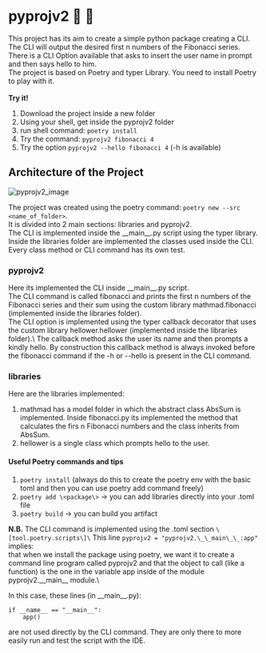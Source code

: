 # pyprojv2  👋 🔢

This project has its aim to create a simple python package creating a CLI. The CLI will output the desired first n numbers of the Fibonacci series.\
There is a CLI Option available that asks to insert the user name in prompt and then says hello to him.\
The project is based on Poetry and typer Library. You need to install Poetry to play with it.\
\
__Try it!__

1) Download the project inside a new folder
2) Using your shell, get inside the pyprojv2 folder
3) run shell command: `poetry install`
4) Try the command: `pyprojv2 fibonacci 4`
5) Try the option `pyprojv2 --hello fibonacci 4` (-h is available)
 


## Architecture of the Project ##
![pyprojv2_image](https://github.com/SamueleBruna/pyprojv2/assets/110241700/5527b489-3a2e-4673-a97b-a1318b435778)

The project was created using the poetry command: `poetry new --src <name_of_folder>`.\
It is divided into 2 main sections: libraries and pyprojv2.\
The CLI is implemented inside the \_\_main\_\_.py script using the typer library.\
Inside the libraries folder are implemented the classes used inside the CLI.\
Every class method or CLI command has its own test.

### pyprojv2 ###
Here its implemented the CLI inside \_\_main\_\_.py script.\
The CLI command is called fibonacci and prints the first n numbers of the Fibonacci series and their sum using the custom library mathmad.fibonacci (implemented inside the libraries folder).\
The CLI option is implemented using the typer callback decorator that uses the custom library hellower.hellower (implemented inside the libraries folder).\ 
The callback method asks the user its name and then prompts a kindly hello. By construction this callback method is always invoked before the fibonacci command if the -h or --hello is present in the CLI command.

### libraries ###
Here are the libraries implemented:
1) mathmad has a model folder in which the abstract class AbsSum is implemented. Inside fibonacci.py its implemented the method that calculates the firs n Fibonacci numbers and the class inherits from AbsSum.
2) hellower is a single class which prompts hello to the user.

#### Useful Poetry commands and tips ###

1) `poetry install` (always do this to create the poetry env with the basic toml and then you can use poetry add command freely)
2) `poetry add \<package\>` -> you can add libraries directly into your .toml file
3) `poetry build` -> you can build you artifact

__N.B.__ The CLI command is implemented using the .toml section `\[tool.poetry.scripts\]\`
This line `pyprojv2 = "pyprojv2.\_\_main\_\_:app"` implies:\
that when we install the package using poetry, we want it to create a command line program called pyprojv2 and
that the object to call (like a function) is the one in the variable app inside of the module pyprojv2.\_\_main\_\_ module.\

In this case, these lines (in \_\_main\_\_.py):
```
if __name__ == "__main__":
    app()
```

 are not used directly by the CLI command. They are only there to more easily run and test the script with the IDE.
